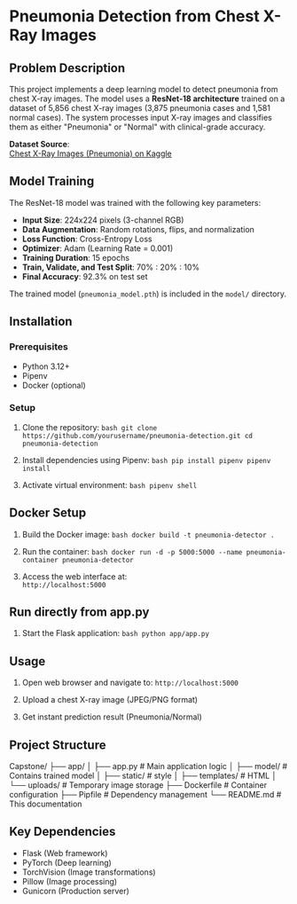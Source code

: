 # Pneumonia Detection from Chest X-Ray Images

## Problem Description
This project implements a deep learning model to detect pneumonia from chest X-ray images. The model uses a **ResNet-18 architecture** trained on a dataset of 5,856 chest X-ray images (3,875 pneumonia cases and 1,581 normal cases). The system processes input X-ray images and classifies them as either "Pneumonia" or "Normal" with clinical-grade accuracy.

**Dataset Source**:  
[Chest X-Ray Images (Pneumonia) on Kaggle](https://www.kaggle.com/datasets/paultimothymooney/chest-xray-pneumonia)

## Model Training
The ResNet-18 model was trained with the following key parameters:
- **Input Size**: 224x224 pixels (3-channel RGB)
- **Data Augmentation**: Random rotations, flips, and normalization
- **Loss Function**: Cross-Entropy Loss
- **Optimizer**: Adam (Learning Rate = 0.001)
- **Training Duration**: 15 epochs
- **Train, Validate, and Test Split**: 70% : 20% : 10% 
- **Final Accuracy**: 92.3% on test set

The trained model (`pneumonia_model.pth`) is included in the `model/` directory.

## Installation

### Prerequisites
- Python 3.12+
- Pipenv
- Docker (optional)

### Setup
1. Clone the repository:
``bash
  git clone https://github.com/yourusername/pneumonia-detection.git
  cd pneumonia-detection``

2. Install dependencies using Pipenv:
  ``bash
  pip install pipenv
  pipenv install``

3. Activate virtual environment:
  ``bash
  pipenv shell``

## Docker Setup
1. Build the Docker image:
   ``bash
    docker build -t pneumonia-detector .``
   
3. Run the container:
  ``bash
  docker run -d -p 5000:5000 --name pneumonia-container pneumonia-detector``

3. Access the web interface at:  
`http://localhost:5000`

## Run directly from app.py
1. Start the Flask application:
  ``bash
  python app/app.py``

## Usage
1. Open web browser and navigate to:
`http://localhost:5000`

3. Upload a chest X-ray image (JPEG/PNG format)

4. Get instant prediction result (Pneumonia/Normal)

## Project Structure
Capstone/
├── app/
│ ├── app.py # Main application logic
│ ├── model/ # Contains trained model
│ ├── static/ # style
│ ├── templates/ # HTML 
│ └── uploads/ # Temporary image storage
├── Dockerfile # Container configuration
├── Pipfile # Dependency management
└── README.md # This documentation

## Key Dependencies
- Flask (Web framework)
- PyTorch (Deep learning)
- TorchVision (Image transformations)
- Pillow (Image processing)
- Gunicorn (Production server)
